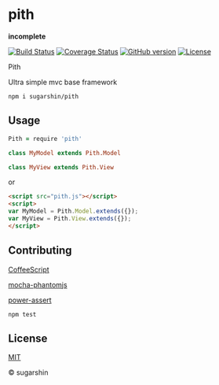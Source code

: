 # pith

**incomplete**

[![Build Status](https://travis-ci.org/sugarshin/pith.svg?branch=master)](https://travis-ci.org/sugarshin/pith) [![Coverage Status](https://coveralls.io/repos/sugarshin/pith/badge.svg)](https://coveralls.io/r/sugarshin/pith) [![GitHub version](https://badge.fury.io/gh/sugarshin%2Fpith.svg)](http://badge.fury.io/gh/sugarshin%2Fpith) [![License](http://img.shields.io/:license-mit-blue.svg)](http://sugarshin.mit-license.org/)

Pith

Ultra simple mvc base framework

```shell
npm i sugarshin/pith
```

## Usage

```coffeescript
Pith = require 'pith'

class MyModel extends Pith.Model

class MyView extends Pith.View
```

or

```html
<script src="pith.js"></script>
<script>
var MyModel = Pith.Model.extends({});
var MyView = Pith.View.extends({});
</script>
```

## Contributing

[CoffeeScript](//coffeescript.org/)

[mocha-phantomjs](//github.com/metaskills/mocha-phantomjs)

[power-assert](//github.com/twada/power-assert)

```shell
npm test
```

## License

[MIT](http://sugarshin.mit-license.org/)

© sugarshin
